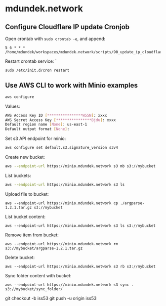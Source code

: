 # mdundek.network

## Configure Cloudflare IP update Cronjob

Open crontab with `sudo crontab -e`, and append:

```
5 6 * * * /home/mdundek/workspaces/mdundek.network/scripts/90_update_ip_cloudflare.sh
```

Restart crontab service:
`

```
sudo /etc/init.d/cron restart
```

## Use AWS CLI to work with Minio examples

```sh
aws configure
```

Values:

```sh
AWS Access Key ID [****************W55N]: xxxx
AWS Secret Access Key [****************Bjdu]: xxxx
Default region name [None]: us-east-1
Default output format [None]:
```

Set s3 API endpoint for minio:

```sh
aws configure set default.s3.signature_version s3v4
```

Create new bucket:

```sh
aws --endpoint-url https://minio.mdundek.network s3 mb s3://mybucket
```

List buckets:

```sh
aws --endpoint-url https://minio.mdundek.network s3 ls
```

Upload file to bucket:

```
aws --endpoint-url https://minio.mdundek.network cp ./argparse-1.2.1.tar.gz s3://mybucket
```

List bucket content:

```
aws --endpoint-url https://minio.mdundek.network s3 ls s3://mybucket
```

Remove item from bucket:

```
aws --endpoint-url https://minio.mdundek.network rm s3://mybucket/argparse-1.2.1.tar.gz
```

Delete bucket:

```
aws --endpoint-url https://minio.mdundek.network s3 rb s3://mybucket
```

Sync folder content with bucket:

```
aws --endpoint-url https://minio.mdundek.network s3 sync . s3://mybucket/sync_folder/
```

git checkout -b iss53
git push -u origin iss53
